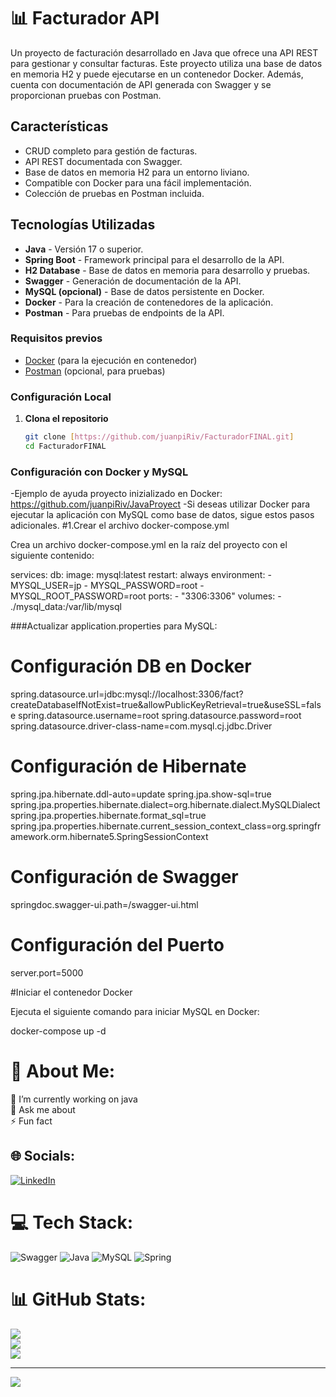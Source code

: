 
# 📊 Facturador API

Un proyecto de facturación desarrollado en Java que ofrece una API REST para gestionar y consultar facturas. Este proyecto utiliza una base de datos en memoria H2 y puede ejecutarse en un contenedor Docker. Además, cuenta con documentación de API generada con Swagger y se proporcionan pruebas con Postman.

## Características

- CRUD completo para gestión de facturas.
- API REST documentada con Swagger.
- Base de datos en memoria H2 para un entorno liviano.
- Compatible con Docker para una fácil implementación.
- Colección de pruebas en Postman incluida.

## Tecnologías Utilizadas

- **Java** - Versión 17 o superior.
- **Spring Boot** - Framework principal para el desarrollo de la API.
- **H2 Database** - Base de datos en memoria para desarrollo y pruebas.
- **Swagger** - Generación de documentación de la API.
-  **MySQL (opcional)** - Base de datos persistente en Docker.
- **Docker** - Para la creación de contenedores de la aplicación.
- **Postman** - Para pruebas de endpoints de la API.

### Requisitos previos
- [Docker](https://docs.docker.com/get-docker/) (para la ejecución en contenedor)
- [Postman](https://www.postman.com/downloads/) (opcional, para pruebas)
 ### Configuración Local

1. **Clona el repositorio**
   ```bash
   git clone [https://github.com/juanpiRiv/FacturadorFINAL.git]
   cd FacturadorFINAL

### Configuración con Docker y MySQL
-Ejemplo de ayuda proyecto inizializado en Docker: https://github.com/juanpiRiv/JavaProyect
 -Si deseas utilizar Docker para ejecutar la aplicación con MySQL como base de datos, sigue estos pasos adicionales.
 #1.Crear el archivo docker-compose.yml

Crea un archivo docker-compose.yml en la raíz del proyecto con el siguiente contenido:

services:
  db:
    image: mysql:latest
    restart: always
    environment:
      - MYSQL_USER=jp
      - MYSQL_PASSWORD=root
      - MYSQL_ROOT_PASSWORD=root
    ports:
      - "3306:3306"
    volumes:
      - ./mysql_data:/var/lib/mysql


###Actualizar application.properties para MySQL:
 
# Configuración DB en Docker
spring.datasource.url=jdbc:mysql://localhost:3306/fact?createDatabaseIfNotExist=true&allowPublicKeyRetrieval=true&useSSL=false
spring.datasource.username=root
spring.datasource.password=root
spring.datasource.driver-class-name=com.mysql.cj.jdbc.Driver

# Configuración de Hibernate
spring.jpa.hibernate.ddl-auto=update
spring.jpa.show-sql=true
spring.jpa.properties.hibernate.dialect=org.hibernate.dialect.MySQLDialect
spring.jpa.properties.hibernate.format_sql=true
spring.jpa.properties.hibernate.current_session_context_class=org.springframework.orm.hibernate5.SpringSessionContext

# Configuración de Swagger
springdoc.swagger-ui.path=/swagger-ui.html

# Configuración del Puerto
server.port=5000


#Iniciar el contenedor Docker

Ejecuta el siguiente comando para iniciar MySQL en Docker:

docker-compose up -d

# 💫 About Me:
🔭 I’m currently working on java<br>💬 Ask me about<br>⚡ Fun fact


## 🌐 Socials:
[![LinkedIn](https://img.shields.io/badge/LinkedIn-%230077B5.svg?logo=linkedin&logoColor=white)](https://linkedin.com/in/https://www.linkedin.com/in/juanriveroalbornoz/) 

# 💻 Tech Stack:
![Swagger](https://img.shields.io/badge/-Swagger-%23Clojure?style=for-the-badge&logo=swagger&logoColor=white) ![Java](https://img.shields.io/badge/java-%23ED8B00.svg?style=for-the-badge&logo=openjdk&logoColor=white) ![MySQL](https://img.shields.io/badge/mysql-4479A1.svg?style=for-the-badge&logo=mysql&logoColor=white) ![Spring](https://img.shields.io/badge/spring-%236DB33F.svg?style=for-the-badge&logo=spring&logoColor=white)
# 📊 GitHub Stats:
![](https://github-readme-stats.vercel.app/api?username=JuanpiRiv&theme=dark&hide_border=false&include_all_commits=true&count_private=false)<br/>
![](https://github-readme-streak-stats.herokuapp.com/?user=JuanpiRiv&theme=dark&hide_border=false)<br/>
![](https://github-readme-stats.vercel.app/api/top-langs/?username=JuanpiRiv&theme=dark&hide_border=false&include_all_commits=true&count_private=false&layout=compact)

---
[![](https://visitcount.itsvg.in/api?id=JuanpiRiv&icon=0&color=0)](https://visitcount.itsvg.in)



<!-- Proudly created with GPRM ( https://gprm.itsvg.in ) -->
